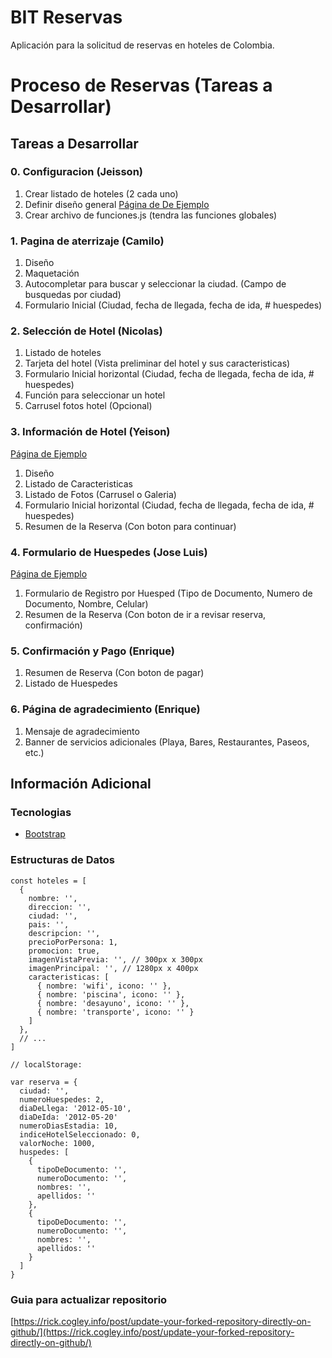 # BIT Reservas #

Aplicación para la solicitud de reservas en hoteles de Colombia.

# Proceso de Reservas (Tareas a Desarrollar) #

## Tareas a Desarrollar ##

### 0. Configuracion (Jeisson) ###

1. Crear listado de hoteles (2 cada uno)
2. Definir diseño general [Página de De Ejemplo](https://www.spanish.hostelworld.com/)
3. Crear archivo de funciones.js (tendra las funciones globales)

### 1. Pagina de aterrizaje (Camilo) ###

1. Diseño
2. Maquetación
3. Autocompletar para buscar y seleccionar la ciudad. (Campo de busquedas por ciudad)
4. Formulario Inicial (Ciudad, fecha de llegada, fecha de ida, # huespedes)

### 2. Selección de Hotel (Nicolas) ###

1. Listado de hoteles
2. Tarjeta del hotel (Vista preliminar del hotel y sus caracteristicas)
3. Formulario Inicial horizontal (Ciudad, fecha de llegada, fecha de ida, # huespedes)
4. Función para seleccionar un hotel
5. Carrusel fotos hotel (Opcional)

### 3. Información de Hotel (Yeison) ###

[Página de Ejemplo](https://www.spanish.hostelworld.com/pwa/hosteldetails.php/Vivo-Hostel/Bogota/295006?from=2020-04-21&to=2020-04-24&guests=2)

1. Diseño
2. Listado de Caracteristicas
3. Listado de Fotos (Carrusel o Galeria)
4. Formulario Inicial horizontal (Ciudad, fecha de llegada, fecha de ida, # huespedes)
5. Resumen de la Reserva (Con boton para continuar)

### 4. Formulario de Huespedes (Jose Luis) ###

[Página de Ejemplo](https://www.spanish.hostelworld.com/pwa/hosteldetails.php/Vivo-Hostel/Bogota/295006?from=2020-04-21&to=2020-04-24&guests=2)

1. Formulario de Registro por Huesped (Tipo de Documento, Numero de Documento, Nombre, Celular)
2. Resumen de la Reserva (Con boton de ir a revisar reserva, confirmación)

### 5. Confirmación y Pago (Enrique) ###

1. Resumen de Reserva (Con boton de pagar)
2. Listado de Huespedes

### 6. Página de agradecimiento (Enrique) ###

1. Mensaje de agradecimiento
2. Banner de servicios adicionales (Playa, Bares, Restaurantes, Paseos, etc.)

## Información Adicional ##

### Tecnologias ###

- [Bootstrap](https://getbootstrap.com)

### Estructuras de Datos ###

```
const hoteles = [
  {
    nombre: '',
    direccion: '',
    ciudad: '',
    pais: '',
    descripcion: '',
    precioPorPersona: 1,
    promocion: true,
    imagenVistaPrevia: '', // 300px x 300px
    imagenPrincipal: '', // 1280px x 400px
    caracteristicas: [
      { nombre: 'wifi', icono: '' },
      { nombre: 'piscina', icono: '' },
      { nombre: 'desayuno', icono: '' },
      { nombre: 'transporte', icono: '' }
    ]
  },
  // ...
]

// localStorage:

var reserva = {
  ciudad: '',
  numeroHuespedes: 2,
  diaDeLlega: '2012-05-10',
  diaDeIda: '2012-05-20'
  numeroDiasEstadia: 10,
  indiceHotelSeleccionado: 0,
  valorNoche: 1000,
  huspedes: [
    {
      tipoDeDocumento: '',
      numeroDocumento: '',
      nombres: '',
      apellidos: ''
    },
    {
      tipoDeDocumento: '',
      numeroDocumento: '',
      nombres: '',
      apellidos: ''
    }
  ]
}
```
### Guia para actualizar repositorio ###

[https://rick.cogley.info/post/update-your-forked-repository-directly-on-github/](https://rick.cogley.info/post/update-your-forked-repository-directly-on-github/)
